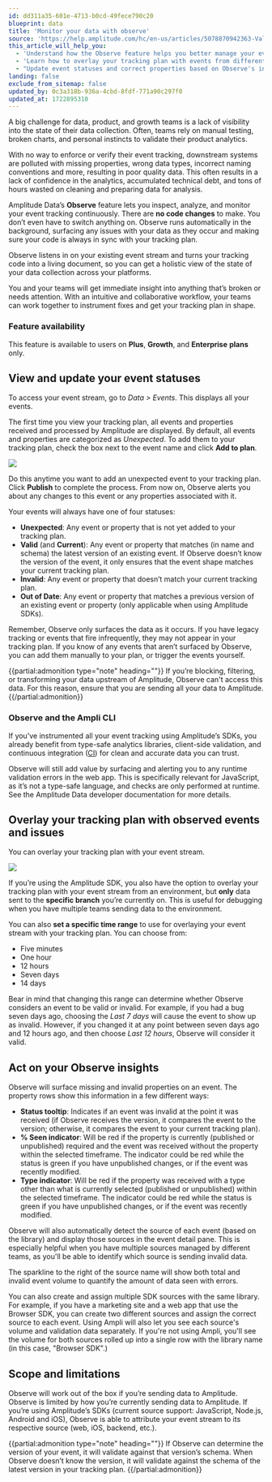 ```yaml
---
id: dd311a35-601e-4713-b0cd-49fece790c20
blueprint: data
title: 'Monitor your data with observe'
source: 'https://help.amplitude.com/hc/en-us/articles/5078870942363-Validate-events-with-Observe'
this_article_will_help_you:
  - 'Understand how the Observe feature helps you better manage your event data for accuracy'
  - 'Learn how to overlay your tracking plan with events from different environments'
  - "Update event statuses and correct properties based on Observe's insights"
landing: false
exclude_from_sitemap: false
updated_by: 0c3a318b-936a-4cbd-8fdf-771a90c297f0
updated_at: 1722895310
---
```

A big challenge for data, product, and growth teams is a lack of visibility into the state of their data collection. Often, teams rely on manual testing, broken charts, and personal instincts to validate their product analytics.

With no way to enforce or verify their event tracking, downstream systems are polluted with missing properties, wrong data types, incorrect naming conventions and more, resulting in poor quality data. This often results in a lack of confidence in the analytics, accumulated technical debt, and tons of hours wasted on cleaning and preparing data for analysis.

Amplitude Data’s **Observe** feature lets you inspect, analyze, and monitor your event tracking continuously. There are **no code changes** to make. You don’t even have to switch anything on. Observe runs automatically in the background, surfacing any issues with your data as they occur and making sure your code is always in sync with your tracking plan.

Observe listens in on your existing event stream and turns your tracking code into a living document, so you can get a holistic view of the state of your data collection across your platforms.

You and your teams will get immediate insight into anything that’s broken or needs attention. With an intuitive and collaborative workflow, your teams can work together to instrument fixes and get your tracking plan in shape.

### Feature availability

This feature is available to users on **Plus**, **Growth**, and **Enterprise** **plans** only.

## View and update your event statuses

To access your event stream, go to *Data > Events*. This displays all your events. 

The first time you view your tracking plan, all events and properties received and processed by Amplitude are displayed. By default, all events and properties are categorized as *Unexpected*. To add them to your tracking plan, check the box next to the event name and click **Add to plan**.

![](statamic://asset::help_center_conversions::data/observe.png)

Do this anytime you want to add an unexpected event to your tracking plan. Click **Publish** to complete the process. From now on, Observe alerts you about any changes to this event or any properties associated with it.

Your events will always have one of four statuses:

* **Unexpected**: Any event or property that is not yet added to your tracking plan.
* **Valid** (and **Current**): Any event or property that matches (in name and schema) the latest version of an existing event. If Observe doesn’t know the version of the event, it only ensures that the event shape matches your current tracking plan.
* **Invalid**: Any event or property that doesn’t match your current tracking plan.
* **Out of Date**: Any event or property that matches a previous version of an existing event or property (only applicable when using Amplitude SDKs).

Remember, Observe only surfaces the data as it occurs. If you have legacy tracking or events that fire infrequently, they may not appear in your tracking plan. If you know of any events that aren’t surfaced by Observe, you can add them manually to your plan, or trigger the events yourself.

{{partial:admonition type="note" heading=""}}
If you’re blocking, filtering, or transforming your data upstream of Amplitude, Observe can't access this data. For this reason, ensure that you are sending all your data to Amplitude.
{{/partial:admonition}}

### Observe and the Ampli CLI

If you’ve instrumented all your event tracking using Amplitude’s SDKs, you already benefit from type-safe analytics libraries, client-side validation, and continuous integration ([CI](/docs/sdks/ampli/validate-in-ci)) for clean and accurate data you can trust.

Observe will still add value by surfacing and alerting you to any runtime validation errors in the web app. This is specifically relevant for JavaScript, as it’s not a type-safe language, and checks are only performed at runtime. See the Amplitude Data developer documentation for more details.

## Overlay your tracking plan with observed events and issues

You can overlay your tracking plan with your event stream.

![](statamic://asset::help_center_conversions::data/observe1.png)

If you’re using the Amplitude SDK, you also have the option to overlay your tracking plan with your event stream from an environment, but **only** data sent to the **specific branch** you’re currently on. This is useful for debugging when you have multiple teams sending data to the environment.

You can also **set a specific time range** to use for overlaying your event stream with your tracking plan. You can choose from:

* Five minutes
* One hour
* 12 hours
* Seven days
* 14 days

Bear in mind that changing this range can determine whether Observe considers an event to be valid or invalid. For example, if you had a bug seven days ago, choosing the *Last 7 days* will cause the event to show up as invalid. However, if you changed it at any point between seven days ago and 12 hours ago, and then choose *Last 12 hours*, Observe will consider it valid.

## Act on your Observe insights

Observe will surface missing and invalid properties on an event. The property rows show this information in a few different ways:

* **Status tooltip**: Indicates if an event was invalid at the point it was received (if Observe receives the version, it compares the event to the version; otherwise, it compares the event to your current tracking plan).
* **% Seen indicator**: Will be red if the property is currently (published or unpublished) required and the event was received without the property within the selected timeframe. The indicator could be red while the status is green if you have unpublished changes, or if the event was recently modified.
* **Type indicator**: Will be red if the property was received with a type other than what is currently selected (published or unpublished) within the selected timeframe. The indicator could be red while the status is green if you have unpublished changes, or if the event was recently modified.

Observe will also automatically detect the source of each event (based on the library) and display those sources in the event detail pane. This is especially helpful when you have multiple sources managed by different teams, as you'll be able to identify which source is sending invalid data.

The sparkline to the right of the source name will show both total and invalid event volume to quantify the amount of data seen with errors.

You can also create and assign multiple SDK sources with the same library. For example, if you have a marketing site and a web app that use the Browser SDK, you can create two different sources and assign the correct source to each event. Using Ampli will also let you see each source's volume and validation data separately. If you're not using Ampli, you'll see the volume for both sources rolled up into a single row with the library name (in this case, "Browser SDK".)

## Scope and limitations

Observe will work out of the box if you’re sending data to Amplitude. Observe is limited by how you’re currently sending data to Amplitude. If you’re using Amplitude’s SDKs (current source support: JavaScript, Node.js, Android and iOS), Observe is able to attribute your event stream to its respective source (web, iOS, backend, etc.).

{{partial:admonition type="note" heading=""}}
If Observe can determine the version of your event, it will validate against that version’s schema. When Observe doesn’t know the version, it will validate against the schema of the latest version in your tracking plan.
{{/partial:admonition}}